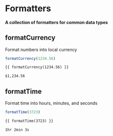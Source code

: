 # Formatters

#### A collection of formatters for common data types

## formatCurrency
Format numbers into local currency

```js [js]
formatCurrency(1234.56)
```

```html [template]
{{ formatCurrency(1234.56) }}
```

```html [returns]
$1,234.56
```

## formatTime
Format time into hours, minutes, and seconds

```js [js]
formatTime(3723)
```

```html [template]
{{ formatTime(3723) }}
```

```html [returns]
1hr 2min 3s
```

